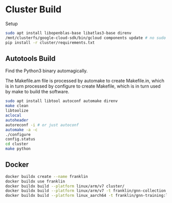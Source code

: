 # Cluster Build

Setup

```sh
sudo apt install libopenblas-base libatlas3-base direnv
/mnt/clusterfs/google-cloud-sdk/bin/gcloud components update # no sudo needed
pip install -r cluster/requirements.txt
```

## Autotools Build

Find the Python3 binary automagically.

The Makefile.am file is processed by automake to create Makefile.in, which is in turn processed by configure to create Makefile, which is in turn used by make to build the software.

```sh
sudo apt install libtool autoconf automake direnv
make clean
libtoolize
aclocal
autoheader
autoreconf -i # or just autoconf
automake -a -c
./configure
config.status
cd cluster
make python
```

## Docker 

```sh
docker buildx create --name franklin
docker buildx use franklin
docker buildx build --platform linux/arm/v7 cluster/
docker buildx build --platform linux/arm/v7 -t franklin/gnn-collection:latest gnn/collection/
docker buildx build --platform linux_aarch64 -t franklin/gnn-training:latest gnn/training/
```
